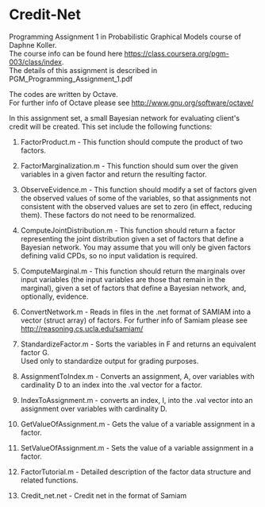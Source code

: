 Credit-Net
==========

Programming Assignment 1 in Probabilistic Graphical Models course of Daphne Koller.  
The course info can be found here https://class.coursera.org/pgm-003/class/index.  
The details of this assignment is described in PGM_Programming_Assignment_1.pdf

The codes are written by Octave.  
For further info of Octave please see http://www.gnu.org/software/octave/

In this assignment set, a small Bayesian network for evaluating client's credit will be created.
This set include the following functions:

1. FactorProduct.m - This function should compute the product of two factors. 

2. FactorMarginalization.m - This function should sum over the given variables in a given factor 
   and return the resulting factor.

3. ObserveEvidence.m - This function should modify a set of factors given the observed values 
   of some of the variables, so that assignments not consistent with the observed values are 
   set to zero (in effect, reducing them). These factors do not need to be renormalized.

4. ComputeJointDistribution.m - This function should return a factor representing the 
   joint distribution given a set of factors that define a Bayesian network. You may assume that 
   you will only be given factors defining valid CPDs, so no input validation is required.

5. ComputeMarginal.m - This function should return the marginals over input variables 
   (the input variables are those that remain in the marginal), given a set of factors 
   that define a Bayesian network, and, optionally, evidence.

6. ConvertNetwork.m - Reads in files in the .net format of SAMIAM into a vector (struct array) of factors. 
   For further info of Samiam please see http://reasoning.cs.ucla.edu/samiam/

7. StandardizeFactor.m - Sorts the variables in F and returns an equivalent factor G.  
   Used only to standardize output for grading purposes.  

8. AssignmentToIndex.m - Converts an assignment, A, over variables with cardinality D 
   to an index into the .val vector for a factor.

9. IndexToAssignment.m - converts an index, I, into the .val vector into an assignment 
   over variables with cardinality D.

10. GetValueOfAssignment.m - Gets the value of a variable assignment in a factor.

11. SetValueOfAssignment.m - Sets the value of a variable assignment in a factor.

12. FactorTutorial.m - Detailed description of the factor data structure and related functions.

13. Credit_net.net - Credit net in the format of Samiam